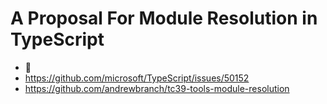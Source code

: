 # A Proposal For Module Resolution in TypeScript

- 👋
- https://github.com/microsoft/TypeScript/issues/50152
- https://github.com/andrewbranch/tc39-tools-module-resolution